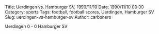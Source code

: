 Title: Uerdingen vs. Hamburger SV, 1990/11/10
Date: 1990/11/10 00:00
Category: sports
Tags: football, football scores, Uerdingen, Hamburger SV
Slug: uerdingen-vs-hamburger-sv
Author: carbonero


Uerdingen 0 - 0 Hamburger SV
